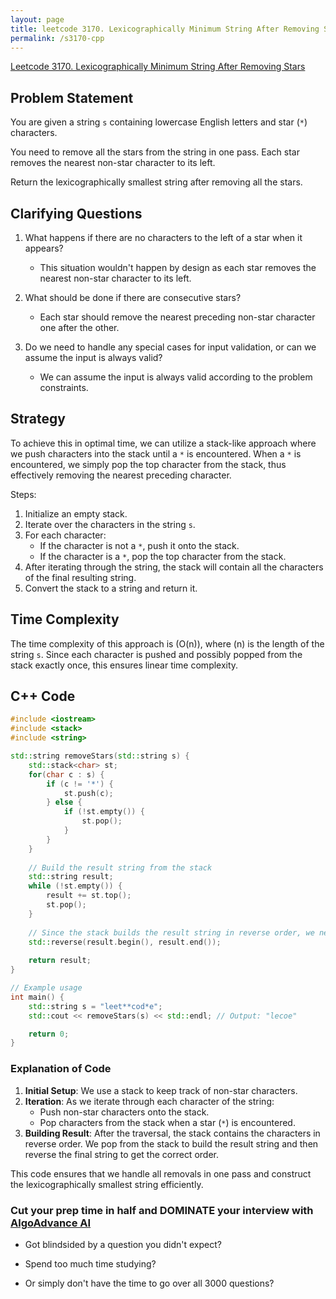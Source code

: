```yaml
---
layout: page
title: leetcode 3170. Lexicographically Minimum String After Removing Stars
permalink: /s3170-cpp
---
```

[Leetcode 3170. Lexicographically Minimum String After Removing Stars](https://algoadvance.github.io/algoadvance/l3170)
## Problem Statement

You are given a string `s` containing lowercase English letters and star (`*`) characters. 

You need to remove all the stars from the string in one pass. Each star removes the nearest non-star character to its left. 

Return the lexicographically smallest string after removing all the stars. 

## Clarifying Questions

1. What happens if there are no characters to the left of a star when it appears?
   - This situation wouldn't happen by design as each star removes the nearest non-star character to its left.

2. What should be done if there are consecutive stars?
   - Each star should remove the nearest preceding non-star character one after the other.

3. Do we need to handle any special cases for input validation, or can we assume the input is always valid?
   - We can assume the input is always valid according to the problem constraints.

## Strategy

To achieve this in optimal time, we can utilize a stack-like approach where we push characters into the stack until a `*` is encountered. When a `*` is encountered, we simply pop the top character from the stack, thus effectively removing the nearest preceding character.

Steps:

1. Initialize an empty stack.
2. Iterate over the characters in the string `s`.
3. For each character:
   - If the character is not a `*`, push it onto the stack.
   - If the character is a `*`, pop the top character from the stack.
4. After iterating through the string, the stack will contain all the characters of the final resulting string.
5. Convert the stack to a string and return it.

## Time Complexity

The time complexity of this approach is \(O(n)\), where \(n\) is the length of the string `s`. Since each character is pushed and possibly popped from the stack exactly once, this ensures linear time complexity.

## C++ Code

```cpp
#include <iostream>
#include <stack>
#include <string>

std::string removeStars(std::string s) {
    std::stack<char> st;
    for(char c : s) {
        if (c != '*') {
            st.push(c);
        } else {
            if (!st.empty()) {
                st.pop();
            }
        }
    }
    
    // Build the result string from the stack
    std::string result;
    while (!st.empty()) {
        result += st.top();
        st.pop();
    }
    
    // Since the stack builds the result string in reverse order, we need to reverse it
    std::reverse(result.begin(), result.end());
    
    return result;
}

// Example usage
int main() {
    std::string s = "leet**cod*e";
    std::cout << removeStars(s) << std::endl; // Output: "lecoe"

    return 0;
}
```

### Explanation of Code

1. **Initial Setup**: We use a stack to keep track of non-star characters.
2. **Iteration**: As we iterate through each character of the string:
   - Push non-star characters onto the stack.
   - Pop characters from the stack when a star (`*`) is encountered.
3. **Building Result**: After the traversal, the stack contains the characters in reverse order. We pop from the stack to build the result string and then reverse the final string to get the correct order.

This code ensures that we handle all removals in one pass and construct the lexicographically smallest string efficiently.


### Cut your prep time in half and DOMINATE your interview with [AlgoAdvance AI](https://algoAdvance.com)

- Got blindsided by a question you didn't expect?

- Spend too much time studying?

- Or simply don't have the time to go over all 3000 questions?

